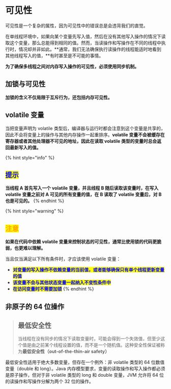 # 可见性

可见性是一个复杂的属性，因为可见性中的错误总是会违背我们的直觉。

在单线程环境中，如果向某个变量先写入值，然后在没有其他写入操作的情况下读取这个变量，那么总能得到相同的值。然而，当读操作和写操作在不同的线程中执行时，情况却并非如此。**通常，我们无法确保执行读操作的线程能适时地看到其他线程写入的值，**有时甚至是不可能的事情。

**为了确保多线程之间对内存写入操作的可见性，必须使用同步机制。**

## 加锁与可见性



**加锁的含义不仅局限于互斥行为，还包括内存可见性。**

## volatile 变量

当把变量声明为 volatile 类型后，编译器与运行时都会注意到这个变量是共享的，因此不会将变量上的操作与其他内存操作一起重排序。**volatile 变量不会被缓存在寄存器或者其他处理器不可见的地址，因此在读取 volatile 类型的变量时总会返回最新写入的值。**

{% hint style="info" %}
## <mark style="color:blue;">提示</mark>

**当线程 A 首先写入一个 volatile 变量，并且线程 B 随后读取该变量时，在写入 volatile 变量之前对 A 可见的所有变量的值，在 B 读取了 volatile 变量后，对 B 也是可见的。**
{% endhint %}

{% hint style="warning" %}
## <mark style="color:orange;">注意</mark>

**如果在代码中依赖 volatile 变量来控制状态的可见性，通常比使用锁的代码更脆弱，也更难以理解。**

当且仅当满足以下所有条件时，才应该使用 volatile 变量：

* <mark style="color:blue;">**对变量的写入操作不依赖变量的当前值，或者能够确保只有单个线程更新变量的值**</mark>
* <mark style="color:blue;">**该变量不会与其他状态变量一起纳入不变性条件中**</mark>
* <mark style="color:blue;">**在访问变量时不需要加锁**</mark>
{% endhint %}

## **非原子的 64 位操作**

> ## 最低安全性
>
> 当线程在没有同步的情况下读取变量时，可能会得到一个失效值，但至少这个值是由之前某个线程设置的值，而不是一个随机值。这种安全性保证被称为**最低安全性（out-of-the-thin-air safety）**

最低安全性适用于绝大多数变量，但存在一个例外：非 volatile 类型的 64 位数值变量（double 和 long）。Java 内存模型要求，变量的读取操作和写入操作都必须是原子操作，但对于非 volatile 类型的 long 和 double 变量，JVM 允许将 64 位的读操作和写操作分解为两个 32 位的操作。


